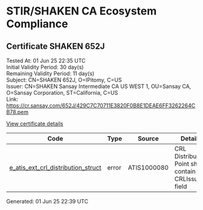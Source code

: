 # STIR/SHAKEN CA Ecosystem Compliance

## Certificate SHAKEN 652J

Tested At: 01 Jun 25 22:35 UTC\
Initial Validity Period: 30 day(s)\
Remaining Validity Period: 11 day(s)\
Subject: CN=SHAKEN 652J, O=IPitomy, C=US\
Issuer: CN=SHAKEN Sansay Intermediate CA US WEST 1, OU=Sansay CA, O=Sansay Corporation, ST=California, C=US\
Link: https://cr.sansay.com/652J/429C7C70711E3820F0B8E1DEAE6FF3262264CB78.pem

[View certificate details](https://x509.io/?cert=MIICmjCCAj%2BgAwIBAgIUQpx8cHEeOCDwuOHerm%2FzJiJky3gwCgYIKoZIzj0EAwIwgYUxCzAJBgNVBAYTAlVTMRMwEQYDVQQIDApDYWxpZm9ybmlhMRswGQYDVQQKDBJTYW5zYXkgQ29ycG9yYXRpb24xEjAQBgNVBAsMCVNhbnNheSBDQTEwMC4GA1UEAwwnU0hBS0VOIFNhbnNheSBJbnRlcm1lZGlhdGUgQ0EgVVMgV0VTVCAxMB4XDTI1MDUxMzE1NDY0N1oXDTI1MDYxMjE1NDY0N1owNTELMAkGA1UEBhMCVVMxEDAOBgNVBAoMB0lQaXRvbXkxFDASBgNVBAMMC1NIQUtFTiA2NTJKMFkwEwYHKoZIzj0CAQYIKoZIzj0DAQcDQgAE8muwtHtv%2B9NvGX9Ow14PrWR0OSMD2AK%2FdkKWX9RnHZlGXEimgd0rvk7A18MPAByjyyzVFweruVde9PYvQIC6PaOB2zCB2DAWBggrBgEFBQcBGgQKMAigBhYENjUySjAXBgNVHSAEEDAOMAwGCmCGSAGG%2FwkBAQQwHQYDVR0OBBYEFP3OkfvCsrQwlQvmVzjcFgneo94CMB8GA1UdIwQYMBaAFKzTk%2FVDQ8wKvkVYFxN9knzcwwFGMEcGA1UdHwRAMD4wPKA6oDiGNmh0dHBzOi8vYXV0aGVudGljYXRlLWFwaS5pY29uZWN0aXYuY29tL2Rvd25sb2FkL3YxL2NybDAMBgNVHRMBAf8EAjAAMA4GA1UdDwEB%2FwQEAwIHgDAKBggqhkjOPQQDAgNJADBGAiEA5KqxzzmJ3tcHkrhKJkuoZc9M3W5JsDig9lzgN0jfVoMCIQCspcs9pZm1NZf6MGSYk4IWIATpWQ44igUhBQFKRdLt9Q%3D%3D)

| Code | Type | Source | Details |
|------|------|--------|---------|
| [e_atis_ext_crl_distribution_struct](../../ISSUES/e_atis_ext_crl_distribution_struct/README.md) | error | ATIS1000080 | CRL Distribution Point shall contain a CRLIssuer field |


Generated: 01 Jun 25 22:39 UTC